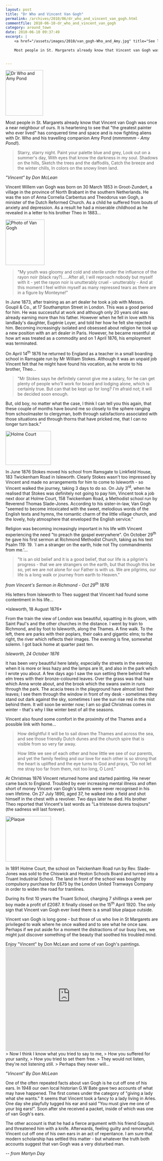 ```yaml
---
layout: post
title: "Dr Who and Vincent Van Gogh"
permalink: /archives/2010/06/dr_who_and_vincent_van_gogh.html
commentfile: 2010-06-10-dr_who_and_vincent_van_gogh
category: around_town
date: 2010-06-10 09:37:49
excerpt: |
    <a href="/assets/images/2010/van_gogh-Who_and_Amy.jpg" title="See larger version of - Dr Who and Amy Pond"><img src="/assets/images/2010/van_gogh-Who_and_Amy_thumb.jpg" width="124" height="150" alt="Dr Who and Amy Pond" class="photo right" /></a>
    
    Most people in St. Margarets already know that Vincent van Gogh was once a near neighbour of ours. It is heartening to see that  "the greatest painter who ever lived" has conquered time and space and is now fighting aliens with Dr. Who and his travelling companion Amy Pond (<em>mmmmmm - Amy Pond!</em>).
    

---
```


<a href="/assets/images/2010/van_gogh-Who_and_Amy.jpg" title="See larger version of - Dr Who and Amy Pond"><img src="/assets/images/2010/van_gogh-Who_and_Amy_thumb.jpg" width="124" height="150" alt="Dr Who and Amy Pond" class="photo right" /></a>

Most people in St. Margarets already know that Vincent van Gogh was once a near neighbour of ours. It is heartening to see that "the greatest painter who ever lived" has conquered time and space and is now fighting aliens with Dr. Who and his travelling companion Amy Pond (<em>mmmmmm - Amy Pond!</em>).

> Starry, starry night.
>  Paint your palette blue and grey,
>  Look out on a summer's day,
>  With eyes that know the darkness in my soul.
>  Shadows on the hills,
>  Sketch the trees and the daffodils,
>  Catch the breeze and the winter chills,
>  In colors on the snowy linen land.
> 
 <cite>"Vincent" by Don McLean</cite>

Vincent Willem van Gogh was born on 30 March 1853 in Groot-Zundert, a village in the province of North Brabant in the southern Netherlands. He was the son of Anna Cornelia Carbentus and Theodorus van Gogh, a minister of the Dutch Reformed Church. As a child he suffered from bouts of anxiety and depression. As a result he had a miserable childhood as he revealed in a letter to his brother Theo in 1883...

<a href="/assets/images/2010/van_gogh-1876.jpg" title="See larger version of - Photo of Van Gogh"><img src="/assets/images/2010/van_gogh-1876_thumb.jpg" width="129" height="150" alt="Photo of Van Gogh" class="photo right" /></a>

> "My youth was gloomy and cold and sterile under the influence of the rayon noir (black ray?).....After all, I will reproach nobody but myself with it - yet the rayon noir is unutterably cruel - unutterably - And at this moment I feel within myself as many repressed tears as there are in a figure by Monteyne!"

In June 1873, after training as an art dealer he took a job with Messrs. Goupil & Co., at 17 Southampton Street in London. This was a good period for him. He was successful at work and although only 20 years old was already earning more than his father. However when he fell in love with his landlady's daughter, Eugénie Loyer, and told her how he felt she rejected him. Becoming increasingly isolated and obsessed about religion he took up a new position with an art dealer in Paris. However, he became resentful at how art was treated as a commodity and on 1 April 1876, his employment was terminated.

On April 14<sup>th</sup> 1876 he returned to England as a teacher in a small boarding school in Ramsgate run by Mr William Stokes. Although it was an unpaid job Vincent felt that he might have found his vocation, as he wrote to his brother, Theo...

> "Mr Stokes says he definitely cannot give me a salary, for he can get plenty of people who'll work for board and lodging alone, which is certainly true. But can that be kept up for long? I'm afraid not; it will be decided soon enough.

But, old boy, no matter what the case, I think I can tell you this again, that these couple of months have bound me so closely to the sphere ranging from schoolmaster to clergyman, both through satisfactions associated with those situations and through thorns that have pricked me, that I can no longer turn back."

<a href="/assets/images/2010/van_gogh_Holme-court.jpg" title="See larger version of - Holme Court"><img src="/assets/images/2010/van_gogh_Holme-court_thumb.jpg" width="150" height="112" alt="Holme Court" class="photo right" /></a>

In June 1876 Stokes moved his school from Ramsgate to Linkfield House, 183 Twickenham Road in Isleworth. Clearly Stokes wasn't too impressed by Vincent and made no arrangements for him to come to Isleworth - so Vincent walked the journey, taking 3 days to do so. On July 3<sup>rd</sup>, when he realised that Stokes was definitely not going to pay him, Vincent took a job next door at Holme Court, 158 Twickenham Road, a Methodist school run by Reverend Thomas Slade-Jones. According to his sister-in-law, Van Gogh "seemed to become intoxicated with the sweet, melodious words of the English texts and hymns, the romantic charm of the little village church, and the lovely, holy atmosphere that enveloped the English service."

Religion was becoming increasingly important in his life with Vincent experiencing the need "to preach the gospel everywhere". On October 29<sup>th</sup> he gave his first sermon at Richmond Methodist Church, taking as his text Psalm 119: 19. \`I am a stranger on the earth, hide not Thy commandments from me.'...

> "It is an old belief and it is a good belief, that our life is a pilgrim's progress - that we are strangers on the earth, but that though this be so, yet we are not alone for our Father is with us. We are pilgrims, our life is a long walk or journey from earth to Heaven."

<cite>from Vincent's Sermon in Richmond - Oct 29<sup>th</sup> 1876</cite>

His letters from Isleworth to Theo suggest that Vincent had found some contentment in his life...

<div markdown="1" class="letter">
*Isleworth, 18 August 1876*

From the train the view of London was beautiful, squatting in its gloom, with Saint Paul's and the other churches in the distance. I went by train to Richmond, and by foot to Isleworth, along the Thames. A fine walk. To the left, there are parks with their poplars, their oaks and gigantic elms; to the right, the river which reflects their images. The evening is fine, somewhat solemn. I got back home at quarter past ten.

*Isleworth, 24 October 1876*

It has been very beautiful here lately, especially the streets in the evening when it is more or less hazy and the lamps are lit, and also in the park which I wrote you about. A few days ago I saw the sun setting there behind the elm trees with their bronze-coloured leaves. Over the grass was that haze which Anna wrote about, and the brook which the swans swim in runs through the park. The acacia trees in the playground have almost lost their leaves; I see them through the window in front of my desk - sometimes they stand out dark against the sky, sometimes I see the sun rise red in the mist behind them. It will soon be winter now; I am so glad Christmas comes in winter - that's why I like winter best of all the seasons.

</div>
Vincent also found some comfort in the proximity of the Thames and a possible link with home...

> How delightful it will be to sail down the Thames and across the sea, and see those friendly Dutch dunes and the church spire that is visible from so very far away.
> 
>  How little we see of each other and how little we see of our parents, and yet the family feeling and our love for each other is so strong that the heart is uplifted and the eye turns to God and prays, "Do not let me stray too far from them, not too long, O Lord."
> 
 At Christmas 1876 Vincent returned home and started painting. He never came back to England. Troubled by ever increasing mental illness and often short of money Vincent van Gogh's talents were never recognised in his own lifetime. On 27 July 1890, aged 37, he walked into a field and shot himself in the chest with a revolver. Two days later he died. His brother Theo reported that Vincent's last words as "La tristesse durera toujours" (the sadness will last forever).

<a href="/assets/images/2010/van_gogh-vincent-plaque.jpg" title="See larger version of - Plaque"><img src="/assets/images/2010/van_gogh-vincent-plaque_thumb.jpg" width="150" height="150" alt="Plaque" class="photo right" /></a>

In 1891 Holme Court, the school on Twickenham Road run by Rev. Slade-Jones was sold to the Chiswick and Heston Schools Board and turned into a Truant Industrial School. The land in front of the school was bought by compulsory purchase for £675 by the London United Tramways Company in order to widen the road for tramlines.

During its first 10 years the Truant School, charging 7 shillings a week per boy made a profit of £2087. It finally closed on the 15<sup>th</sup> April 1920. The only sign that Vincent van Gogh ever lived there is a small blue plaque outside.

Vincent van Gogh is long gone - but those of us who live in St Margarets are privileged to walk where he once walked and to see what he once saw. Perhaps if we put aside for a moment the distractions of our busy lives, we might just discover something of the beauty that soothed his troubled mind.

<div markdown="1" class="box">
Enjoy "Vincent" by Don McLean and some of van Gogh's paintings.

<object width="425" height="344">
<param name="movie" value="/assets/images/2010/dipFMJckZOM&hl=en_US&fs=1&rel=0"></param><param name="allowFullScreen" value="true"></param><param name="allowscriptaccess" value="always"></param><embed src="http://www.youtube.com/v/dipFMJckZOM&hl=en_US&fs=1&rel=0" type="application/x-shockwave-flash" allowscriptaccess="always" allowfullscreen="true" width="425" height="344"></embed></object>

</div>
> Now I think I know what you tried to say to me,
>  How you suffered for your sanity,
>  How you tried to set them free.
>  They would not listen, they're not listening still.
> Perhaps they never will...

<cite>"Vincent" By Don McLean</cite>

One of the often repeated facts about van Gogh is he cut off one of his ears. In 1948 our own local historian G.W Bate gave two accounts of what may have happened. The first comes under the category of "giving a lady what she wants." It seems that Vincent took a fancy to a lady living in Arles. One day she playfully tugged his ear and said "You must give me one of your big ears!". Soon after she received a packet, inside of which was one of van Gogh's ears.

The other account is that he had a fierce argument with his friend Gauguin and threatened him with a knife. Afterwards, feeling guilty and remorseful, Vincent cut off one of his own ears in an act of repentance. I am sure that modern scholarship has settled this matter - but whatever the truth both accounts suggest that van Gogh was a very disturbed man.

<cite>-- from Martyn Day</cite>

